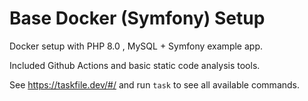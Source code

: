 # Base Docker (Symfony) Setup

Docker setup with PHP 8.0 , MySQL + Symfony example app.

Included Github Actions and basic static code analysis tools.

See https://taskfile.dev/#/ and run `task` to see all available commands.